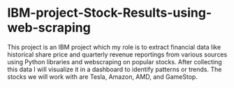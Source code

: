 # IBM-project-Stock-Results-using-web-scraping
This project is an IBM project which my role is to extract financial data like historical share price and quarterly revenue reportings 
from various sources using Python libraries and webscraping on popular stocks. 
After collecting this data I will visualize it in a dashboard to identify patterns or trends.
The stocks we will work with are Tesla, Amazon, AMD, and GameStop.
